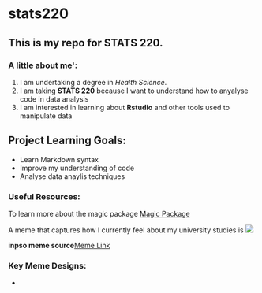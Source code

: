# stats220

## This is my repo for STATS 220.

### A little about me':

1. I am undertaking a degree in *Health Science*. 
2. I am taking **STATS 220** because I want to understand how to anyalyse code in data analysis 
3. I am interested in learning about **Rstudio** and other tools used to manipulate data
   

## Project Learning Goals:
* Learn Markdown syntax
* Improve my understanding of code
* Analyse data anaylis techniques

### Useful Resources:
To learn more about the magic package [Magic Package](https://cran.r-project.org/web/packages/magick/vignettes/intro.html)

A meme that captures how I currently feel about my university studies is ![](https://tenor.com/en-GB/view/laptop-gif-17818299217491501898)


**inpso meme source**[Meme Link](https://www.reddit.com/media?url=https%3A%2F%2Fpreview.redd.it%2Fwell-well-well-well-v0-7jzkuyu2y1pe1.png%3Fwidth%3D1080%26crop%3Dsmart%26auto%3Dwebp%26s%3D08618cd4eef263d9357ea2a8753f0b6633a8a850)

### Key Meme Designs:
- 

